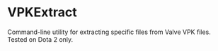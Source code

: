 VPKExtract
==========

Command-line utility for extracting specific files from Valve VPK files. Tested on Dota 2 only.